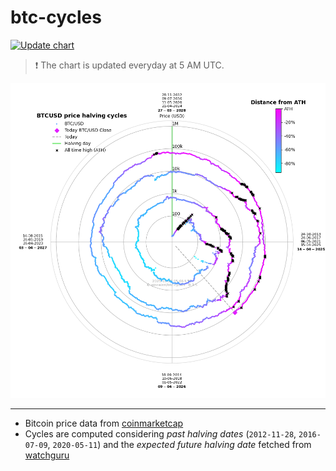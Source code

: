 # btc-cycles
[![Update chart](https://github.com/giocaizzi/btc-cycles/actions/workflows/run.yml/badge.svg)](https://github.com/giocaizzi/btc-cycles/actions/workflows/run.yml)

> ❗ The chart is updated everyday at 5 AM UTC. 

![Bitcoin](https://github.com/giocaizzi/btc-cycles/blob/main/bitcoin.png)

---

- Bitcoin price data from [coinmarketcap](https://www.coinmarketcap.com)
- Cycles are computed considering *past halving dates* (`2012-11-28`, `2016-07-09`, `2020-05-11`) and the *expected future halving date* fetched from [watchguru](https://watcher.guru/bitcoin-halving)
